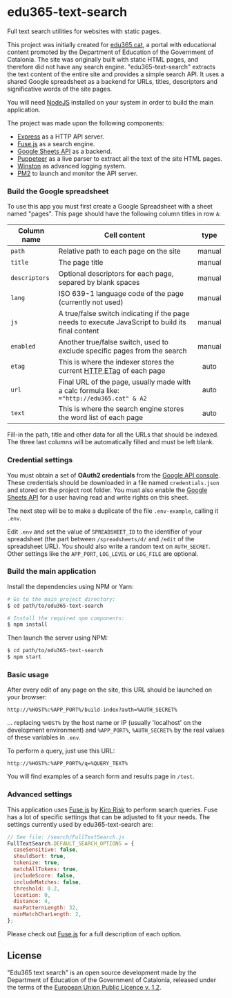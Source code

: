 # edu365-text-search
Full text search utilities for websites with static pages.

This project was initially created for [edu365.cat](http://edu365.cat/), a portal with educational content promoted by the Department of Education of the Government of Catalonia. The site was originally built with static HTML pages, and therefore did not have any search engine. "edu365-text-search" extracts the text content of the entire site and provides a simple search API. It uses a shared Google spreadsheet as a backend for URLs, titles, descriptors and significative words of the site pages.

You will need [NodeJS](https://nodejs.org) installed on your system in order to build the main application.

The project was made upon the following components:

- [Express](https://expressjs.com/) as a HTTP API server.
- [Fuse.js](https://fusejs.io/) as a search engine.
- [Google Sheets API](https://developers.google.com/sheets/api/) as a backend.
- [Puppeteer](https://developers.google.com/web/tools/puppeteer/) as a live parser to extract all the text of the site HTML pages.
- [Winston](https://github.com/winstonjs/winston) as advanced logging system.
- [PM2](http://pm2.keymetrics.io/) to launch and monitor the API server.

### Build the Google spreadsheet

To use this app you must first create a Google Spreadsheet with a sheet named "pages". This page should have the following column titles in row `A`:

| Column name   | Cell content                                                                                                   | type     |
|---------------|----------------------------------------------------------------------------------------------------------------|:--------:|
| `path`        | Relative path to each page on the site                                                                         | manual   |
| `title`       | The page title                                                                                                 | manual   |
| `descriptors` | Optional descriptors for each page, separed by blank spaces                                                    | manual   |
| `lang`        | ISO 639-1 language code of the page (currently not used)                                                       | manual   |
| `js`          | A true/false switch indicating if the page needs to execute JavaScript to build its final content              | manual   |
| `enabled`     | Another true/false switch, used to exclude specific pages from the search                                      | manual   |
| `etag`        | This is where the indexer stores the current [HTTP ETag](https://en.wikipedia.org/wiki/HTTP_ETag) of each page | auto     |
| `url`         | Final URL of the page, usually made with a calc formula like: `="http://edu365.cat" & A2`                      | auto     |
| `text`        | This is where the search engine stores the word list of each page                                              | auto     |

Fill-in the path, title and other data for all the URLs that should be indexed. The three last columns will be automatically filled and must be left blank.

### Credential settings

You must obtain a set of __OAuth2 credentials__ from the [Google API console](https://console.developers.google.com/). These credentials should be downloaded in a file named `credentials.json` and stored on the project root folder. You must also enable the [Google Sheets API](https://developers.google.com/sheets/api/quickstart/js) for a user having read and write rights on this sheet.

The next step will be to make a duplicate of the file `.env-example`, calling it `.env`.

Edit `.env` and set the value of `SPREADSHEET_ID` to the identifier of your spreadsheet (the part between `/spreadsheets/d/` and `/edit` of the spreadsheet URL). You should also write a random text on `AUTH_SECRET`. Other settings like the `APP_PORT`, `LOG_LEVEL` or `LOG_FILE` are optional.

### Build the main application

Install the dependencies using NPM or Yarn:

```bash
# Go to the main project directory:
$ cd path/to/edu365-text-search

# Install the required npm components:
$ npm install
```

Then launch the server using NPM:
```bash
$ cd path/to/edu365-text-search
$ npm start
```

### Basic usage

After every edit of any page on the site, this URL should be launched on your browser:
```
http://%HOST%:%APP_PORT%/build-index?auth=%AUTH_SECRET%
```
... replacing `%HOST%` by the host name or IP (usually 'localhost' on the development environment) and `%APP_PORT%`, `%AUTH_SECRET%` by the real values of these variables in `.env`.

To perform a query, just use this URL:
```
http://%HOST%:%APP_PORT%/q=%QUERY_TEXT%
```

You will find examples of a search form and results page in `/test`.

### Advanced settings

This application uses [Fuse.js](https://fusejs.io/) by [Kiro Risk](https://kiro.me/) to perform search queries. Fuse has a lot of specific settings that can be adjusted to fit your needs. The settings currently used by edu365-text-search are:

```javascript
// See file: /search/FullTextSearch.js
FullTextSearch.DEFAULT_SEARCH_OPTIONS = {
  caseSensitive: false,
  shouldSort: true,
  tokenize: true,
  matchAllTokens: true,
  includeScore: false,
  includeMatches: false,
  threshold: 0.2,
  location: 0,
  distance: 4,
  maxPatternLength: 32,
  minMatchCharLength: 2,
};
```

Please check out [Fuse.js](https://fusejs.io/) for a full description of each option.



## License
"Edu365 text search" is an open source development made by the Department of Education of the Government of Catalonia, released under the terms of the [European Union Public Licence v. 1.2](https://eupl.eu/1.2/en/).


